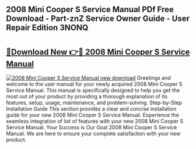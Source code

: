 ## 2008 Mini Cooper S Service Manual PDf Free Download - Part-znZ Service Owner Guide - User Repair Edition 3NONQ

# <h2><a href="http://bc14461.oget.top/?id=2008+Mini+Cooper+S+Service+Manual">🔗Download New 👉🔴 2008 Mini Cooper S Service Manual</a></h2>

[![2008 Mini Cooper S Service Manual new download](https://i.imgur.com/5g1atiW.png)](http://bc14461.oget.top/?id=2008+Mini+Cooper+S+Service+Manual)
Greetings and welcome to the user manual for your newly acquired 2008 Mini Cooper S Service Manual. This manual is specifically designed to help you get the most out of your product by providing a thorough explanation of its features, setup, usage, maintenance, and problem-solving. Step-by-Step Installation Guide This section provides a clear and concise installation guide for your new 2008 Mini Cooper S Service Manual. Experience the seamless integration of list of features with your new 2008 Mini Cooper S Service Manual. Your Success is Our Goal 2008 Mini Cooper S Service Manual. We are here to ensure your complete satisfaction with your new product.
